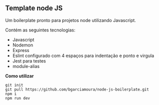 ## **Template node JS**

Um boilerplate pronto para projetos node utilizando Javascript.

Contém as seguintes tecnologias:

 - Javascript
 - Nodemon
 - Express
 - Eslint configurado com 4 espaços para indentação e ponto e virgula
 - Jest para testes
 - module-alias

**Como utilizar**

    git init
    git pull https://github.com/bgarciamoura/node-js-boilerplate.git
    npm i
    npm run dev
